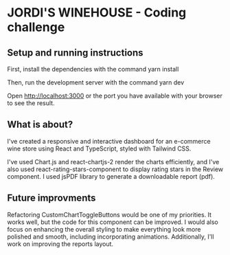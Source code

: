 # JORDI'S WINEHOUSE - Coding challenge

## Setup and running instructions

First, install the dependencies with the command yarn install

Then, run the development server with the command yarn dev

Open [http://localhost:3000](http://localhost:3000) or the port you have available with your browser to see the result.

## What is about?

I've created a responsive and interactive dashboard for an e-commerce wine store using React and TypeScript, styled with Tailwind CSS.

I've used Chart.js and react-chartjs-2 render the charts efficiently, and I've also used react-rating-stars-component to display rating stars in the Review component. I used jsPDF library to generate a downloadable report (pdf).

## Future improvments

Refactoring CustomChartToggleButtons would be one of my priorities. It works well, but the code for this component can be improved. I would also focus on enhancing the overall styling to make everything look more polished and smooth, including incorporating animations. Additionally, I'll work on improving the reports layout.
